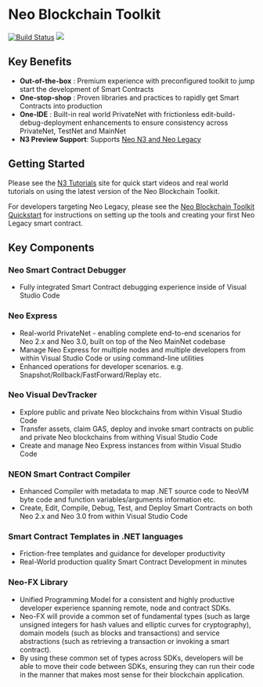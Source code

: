 <!-- markdownlint-enable -->
# Neo Blockchain Toolkit

[![Build Status](https://dev.azure.com/NGDSeattle/Public/_apis/build/status/neo-project.neo-blockchain-toolkit?branchName=master)](https://dev.azure.com/NGDSeattle/Public/_build/latest?definitionId=25&branchName=master)
[![](https://vsmarketplacebadges.dev/version-short/ngd-seattle.neo-blockchain-toolkit.svg)](https://marketplace.visualstudio.com/items?itemName=ngd-seattle.neo-blockchain-toolkit)

## Key Benefits

- **Out-of-the-box** : Premium experience with preconfigured toolkit to jump start
  the development of Smart Contracts
- **One-stop-shop** : Proven libraries and practices to rapidly get Smart Contracts
  into production
- **One-IDE** : Built-in real world PrivateNet with frictionless
  edit-build-debug-deployment enhancements to ensure consistency across PrivateNet,
  TestNet and MainNet
- **N3 Preview Support**: Supports [Neo N3 and Neo Legacy](https://medium.com/neo-smart-economy/introducing-neo-n3-the-next-evolution-of-the-neo-blockchain-b2960c4def6e)

## Getting Started

Please see the [N3 Tutorials](https://ngdenterprise.com/neo-tutorials/) site for quick start
videos and real world tutorials on using the latest version of the Neo Blockchain Toolkit.

For developers targeting Neo Legacy, please see the [Neo Blockchain Toolkit Quickstart](https://github.com/neo-project/neo-blockchain-toolkit/blob/master/quickstart.md)
for instructions on setting up the tools and creating your first Neo Legacy smart contract.

## Key Components

### Neo Smart Contract Debugger

- Fully integrated Smart Contract debugging experience inside of Visual Studio Code

### Neo Express

- Real-world PrivateNet - enabling complete end-to-end scenarios for Neo 2.x and
  Neo 3.0, built on top of the Neo MainNet codebase
- Manage Neo Express for multiple nodes and multiple developers from within Visual
  Studio Code or using command-line utilities
- Enhanced operations for developer scenarios. e.g. Snapshot/Rollback/FastForward/Replay etc.

### Neo Visual DevTracker

- Explore public and private Neo blockchains from within Visual Studio Code
- Transfer assets, claim GAS, deploy and invoke smart contracts on public and
  private Neo blockchains from withing Visual Studio Code
- Create and manage Neo Express instances from within Visual Studio Code

### NEON Smart Contract Compiler

- Enhanced Compiler with metadata to map .NET source code to NeoVM byte code and
  function variables/arguments information etc.
- Create, Edit, Compile, Debug, Test, and Deploy Smart Contracts on both Neo 2.x
  and Neo 3.0 from within Visual Studio Code

### Smart Contract Templates in .NET languages

- Friction-free templates and guidance for developer productivity
- Real-World production quality Smart Contract Development in minutes

### Neo-FX Library

- Unified Programming Model for a consistent and highly productive developer
  experience spanning remote, node and contract SDKs.
- Neo-FX will provide a common set of fundamental types (such as large unsigned
  integers for hash values and elliptic curves for cryptography), domain models
  (such as blocks and transactions) and service abstractions (such as retrieving
  a transaction or invoking a smart contract).
- By using these common set of types across SDKs, developers will be able to move
  their code between SDKs, ensuring they can run their code in the manner that
  makes most sense for their blockchain application.

